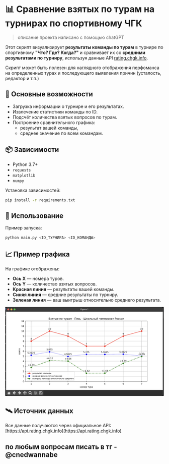 # 📊 Сравнение взятых по турам на турнирах по спортивному ЧГК

> описание проекта написано с помощью chatGPT

Этот скрипт визуализирует **результаты команды по турам** в турнире по спортивному **"Что? Где? Когда?"** и сравнивает их со **средними результатами по турниру**, используя данные API [rating.chgk.info](https://rating.chgk.info).

Скрипт может быть полезен для наглядного отображения перфоманса на определенных турах и последующего выявления причин (усталость, редактор и т.п.) 

## 🔧 Основные возможности

- Загрузка информации о турнире и его результатах.
- Извлечение статистики команды по ID.
- Подсчёт количества взятых вопросов по турам.
- Построение сравнительного графика:
  - результат вашей команды,
  - среднее значение по всем командам.

## 📦 Зависимости

- Python 3.7+
- `requests`
- `matplotlib`
- `numpy`

Установка зависимостей:
```bash
pip install -r requirements.txt
````

## 🚀 Использование

Пример запуска:

```bash
python main.py <ID_ТУРНИРА> <ID_КОМАНДЫ>
```

## 📈 Пример графика

На графике отображены:

* **Ось X** — номера туров.
* **Ось Y** — количество взятых вопросов.
* **Красная линия** — результаты вашей команды.
* **Синяя линия** — средние результаты по турниру.
* **Зеленая линия** — ваш выигрыш относительно среднего результата.

![img.png](img.png)

## 🛰 Источник данных

Все данные получаются через официальное API:
[https://api.rating.chgk.info](https://api.rating.chgk.info)

## по любым вопросам писать в тг - @cnedwannabe
